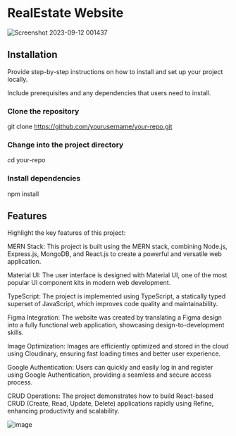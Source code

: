 # RealEstate Website

![Screenshot 2023-09-12 001437](https://github.com/magnus0055/RealEstate/assets/102614600/e196bacf-96c3-439e-979c-f1f6a19689dd)

## Installation

Provide step-by-step instructions on how to install and set up your project locally. 

Include prerequisites and any dependencies that users need to install.

### Clone the repository
git clone https://github.com/yourusername/your-repo.git

### Change into the project directory
cd your-repo

### Install dependencies
npm install

## Features

Highlight the key features of this project:

MERN Stack: This project is built using the MERN stack, combining Node.js, Express.js, MongoDB, and React.js to create a powerful and versatile web application.

Material UI: The user interface is designed with Material UI, one of the most popular UI component kits in modern web development.

TypeScript: The project is implemented using TypeScript, a statically typed superset of JavaScript, which improves code quality and maintainability.

Figma Integration: The website was created by translating a Figma design into a fully functional web application, showcasing design-to-development skills.

Image Optimization: Images are efficiently optimized and stored in the cloud using Cloudinary, ensuring fast loading times and better user experience.

Google Authentication: Users can quickly and easily log in and register using Google Authentication, providing a seamless and secure access process.

CRUD Operations: The project demonstrates how to build React-based CRUD (Create, Read, Update, Delete) applications rapidly using Refine, enhancing productivity and scalability.

![image](https://github.com/magnus0055/RealEstate/assets/102614600/31272fa0-9eef-46dc-a663-ff0011c38a3d)
